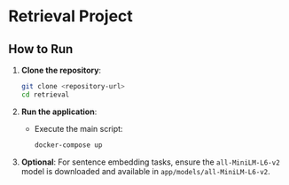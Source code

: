 # Retrieval Project

## How to Run

1. **Clone the repository**:
   ```bash
   git clone <repository-url>
   cd retrieval
   ```

2. **Run the application**:
   - Execute the main script:
     ```bash
     docker-compose up
     ```

3. **Optional**: For sentence embedding tasks, ensure the `all-MiniLM-L6-v2` model is downloaded and available in `app/models/all-MiniLM-L6-v2`.

